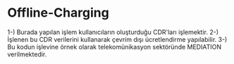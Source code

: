 # Offline-Charging
1-) Burada yapılan işlem kullanıcıların oluşturduğu CDR'ları işlemektir.
2-) İşlenen bu CDR verilerini kullanarak çevrim dışı ücretlendirme yapılabilir.
3-) Bu kodun işlevine örnek olarak telekomünikasyon sektöründe MEDIATION verilmektedir.
